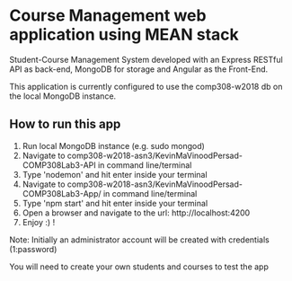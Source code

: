 # Course Management web application using MEAN stack
Student-Course Management System developed with an Express RESTful API as back-end,  MongoDB for storage and Angular as the Front-End.

This application is currently configured to use the comp308-w2018 db on the local MongoDB instance.

## How to run this app

1. Run local MongoDB instance (e.g. sudo mongod)
2. Navigate to comp308-w2018-asn3/KevinMaVinoodPersad-COMP308Lab3-API in command line/terminal
3. Type 'nodemon' and hit enter inside your terminal
4. Navigate to comp308-w2018-asn3/KevinMaVinoodPersad-COMP308Lab3-App/ in command line/terminal
5. Type 'npm start' and hit enter inside your terminal
6. Open a browser and navigate to the url: http://localhost:4200
7. Enjoy :) !

Note: Initially an administrator account will be created with credentials (1:password)

You will need to create your own students and courses to test the app
